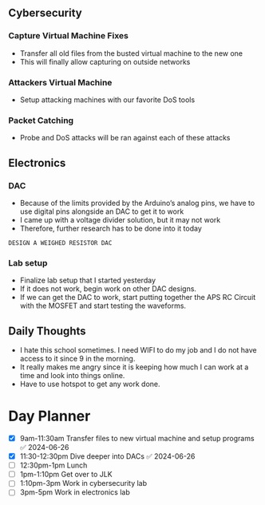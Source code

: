 ## Cybersecurity

### Capture Virtual Machine Fixes
- Transfer all old files from the busted virtual machine to the new one
- This will finally allow capturing on outside networks

### Attackers Virtual Machine
- Setup attacking machines with our favorite DoS tools

### Packet Catching
- Probe and DoS attacks will be ran against each of these attacks

## Electronics

### DAC
- Because of the limits provided by the Arduino’s analog pins, we have to use digital pins alongside an DAC to get it to work
- I came up with a voltage divider solution, but it may not work
- Therefore, further research has to be done into it today

```ad-important
DESIGN A WEIGHED RESISTOR DAC
```

### Lab setup
- Finalize lab setup that I started yesterday
- If it does not work, begin work on other DAC designs.
- If we can get the DAC to work, start putting together the APS RC Circuit with the MOSFET and start testing the waveforms.

## Daily Thoughts
- I hate this school sometimes. I need WIFI to do my job and I do not have access to it since 9 in the morning. 
- It really makes me angry since it is keeping how much I can work at a time and look into things online.
- Have to use hotspot to get any work done.

# Day Planner
- [x] 9am-11:30am Transfer files to new virtual machine and setup programs ✅ 2024-06-26
- [x] 11:30-12:30pm Dive deeper into DACs ✅ 2024-06-26
- [ ] 12:30pm-1pm Lunch
- [ ] 1pm-1:10pm Get over to JLK
- [ ] 1:10pm-3pm Work in cybersecurity lab
- [ ] 3pm-5pm Work in electronics lab